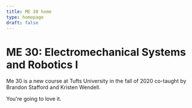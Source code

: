 ```yaml
---
title: ME 30 home
type: homepage
draft: false
---
```


# ME 30: Electromechanical Systems and Robotics I

Me 30 is a new course at Tufts University in the fall of 2020 co-taught by Brandon Stafford and Kristen Wendell.

You're going to love it.
